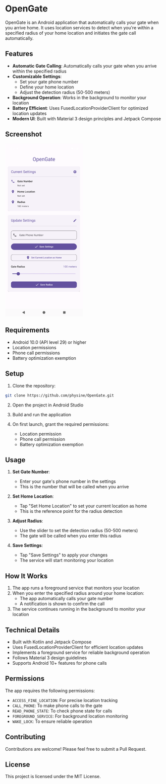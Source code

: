 # OpenGate

OpenGate is an Android application that automatically calls your gate when you arrive home. It uses location services to detect when you're within a specified radius of your home location and initiates the gate call automatically.

## Features

- **Automatic Gate Calling**: Automatically calls your gate when you arrive within the specified radius
- **Customizable Settings**:
  - Set your gate phone number
  - Define your home location
  - Adjust the detection radius (50-500 meters)
- **Background Operation**: Works in the background to monitor your location
- **Battery Efficient**: Uses FusedLocationProviderClient for optimized location updates
- **Modern UI**: Built with Material 3 design principles and Jetpack Compose

## Screenshot

<img src="app/src/res/screenshot.png" width="250" alt="OpenGate App Screenshot">

## Requirements

- Android 10.0 (API level 29) or higher
- Location permissions
- Phone call permissions
- Battery optimization exemption

## Setup

1. Clone the repository:
```bash
git clone https://github.com/physine/OpenGate.git
```

2. Open the project in Android Studio

3. Build and run the application

4. On first launch, grant the required permissions:
   - Location permission
   - Phone call permission
   - Battery optimization exemption

## Usage

1. **Set Gate Number**:
   - Enter your gate's phone number in the settings
   - This is the number that will be called when you arrive

2. **Set Home Location**:
   - Tap "Set Home Location" to set your current location as home
   - This is the reference point for the radius detection

3. **Adjust Radius**:
   - Use the slider to set the detection radius (50-500 meters)
   - The gate will be called when you enter this radius

4. **Save Settings**:
   - Tap "Save Settings" to apply your changes
   - The service will start monitoring your location

## How It Works

1. The app runs a foreground service that monitors your location
2. When you enter the specified radius around your home location:
   - The app automatically calls your gate number
   - A notification is shown to confirm the call
3. The service continues running in the background to monitor your location

## Technical Details

- Built with Kotlin and Jetpack Compose
- Uses FusedLocationProviderClient for efficient location updates
- Implements a foreground service for reliable background operation
- Follows Material 3 design guidelines
- Supports Android 10+ features for phone calls

## Permissions

The app requires the following permissions:
- `ACCESS_FINE_LOCATION`: For precise location tracking
- `CALL_PHONE`: To make phone calls to the gate
- `READ_PHONE_STATE`: To check phone state for calls
- `FOREGROUND_SERVICE`: For background location monitoring
- `WAKE_LOCK`: To ensure reliable operation

## Contributing

Contributions are welcome! Please feel free to submit a Pull Request.

## License

This project is licensed under the MIT License.